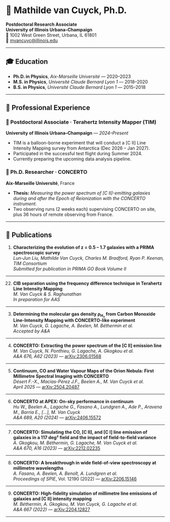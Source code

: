 # 🌌 Mathilde van Cuyck, Ph.D.  
**Postdoctoral Research Associate**  
**University of Illinois Urbana–Champaign**  
📍 1002 West Green Street, Urbana, IL 61801  
📧 [mvancuyc@illinois.edu](mailto:mvancuyc@illinois.edu)

---

## 🎓 Education

- **Ph.D. in Physics**, *Aix-Marseille Université* — 2020–2023  
- **M.S. in Physics**, *Université Claude Bernard Lyon 1* — 2018–2020  
- **B.S. in Physics**, *Université Claude Bernard Lyon 1* — 2015–2018  

---

## 💼 Professional Experience

### 🔭 Postdoctoral Associate · Terahertz Intensity Mapper (TIM)  
**University of Illinois Urbana–Champaign** — *2024–Present*  
- TIM is a balloon-borne experiment that will conduct a [C II] Line Intensity Mapping survey from Antarctica (Dec 2026 – Jan 2027).  
- Participated in the successful test flight during Summer 2024.  
- Currently preparing the upcoming data analysis pipeline.  

### 🌠 Ph.D. Researcher · CONCERTO  
**Aix-Marseille Université**, France  
- **Thesis:** *Measuring the power spectrum of [C II]-emitting galaxies during and after the Epoch of Reionization with the CONCERTO instrument.*  
- Two observing runs (2 weeks each) supervising CONCERTO on site, plus 36 hours of remote observing from France.  

---

## 📝 Publications

1. **Characterizing the evolution of z = 0.5 – 1.7 galaxies with a PRIMA spectroscopic survey**  
   *Lun-Jun Liu, Mathilde Van Cuyck, Charles M. Bradford, Ryan P. Keenan, TIM Consortium*  
   _Submitted for publication in PRIMA GO Book Volume II_  

---

22. **CIB separation using the frequency difference technique in Terahertz Line Intensity Mapping**  
   *M. Van Cuyck & S. Raghunathan*  
   _In preparation for AAS_  

---

3. **Determining the molecular gas density ρ<sub>H₂</sub> from Carbon Monoxide Line-Intensity Mapping with CONCERTO-like experiment**  
   *M. Van Cuyck, G. Lagache, A. Beelen, M. Béthermin et al.*  
   _Accepted by A&A_  

---

4. **CONCERTO: Extracting the power spectrum of the [C II] emission line**  
   *M. Van Cuyck, N. Ponthieu, G. Lagache, A. Gkogkou et al.*  
   *A&A 676, A62 (2023)* — [arXiv:2306.01568](https://arxiv.org/abs/2306.01568)  

---

5. **Continuum, CO and Water Vapour Maps of the Orion Nebula: First Millimetre Spectral Imaging with CONCERTO**  
   *Désert F.-X., Macías-Pérez J.F., Beelen A., M. Van Cuyck et al.*  
   *April 2025* — [arXiv:2504.20487](https://arxiv.org/abs/2504.20487)  

---

6. **CONCERTO at APEX: On-sky performance in continuum**  
   *Hu W., Beelen A., Lagache G., Fasano A., Lundgren A., Ade P., Aravena M., Barria E., [...], M. Van Cuyck*  
   *A&A 689, A20 (2024)* — [arXiv:2406.15572](https://arxiv.org/abs/2406.15572)  

---

7. **CONCERTO: Simulating the CO, [C II], and [C I] line emission of galaxies in a 117 deg² field and the impact of field-to-field variance**  
   *A. Gkogkou, M. Béthermin, G. Lagache, M. Van Cuyck et al.*  
   *A&A 670, A16 (2023)* — [arXiv:2212.02235](https://arxiv.org/abs/2212.02235)  

---

8. **CONCERTO: A breakthrough in wide field-of-view spectroscopy at millimetre wavelengths**  
   *A. Fasano, A. Beelen, A. Benoît, A. Lundgren et al.*  
   *Proceedings of SPIE*, Vol. 12190 (2022) — [arXiv:2206.15146](https://arxiv.org/abs/2206.15146)  

---

9. **CONCERTO: High-fidelity simulation of millimetre line emissions of galaxies and [C II] intensity mapping**  
   *M. Béthermin, A. Gkogkou, M. Van Cuyck, G. Lagache et al.*  
   *A&A 667 (2022)* — [arXiv:2204.12827](https://arxiv.org/abs/2204.12827)  

---


